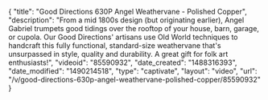 {
    "title": "Good Directions 630P Angel Weathervane - Polished Copper",
    "description": "From a mid 1800s design (but originating earlier), Angel Gabriel trumpets good tidings over the rooftop of your house, barn, garage, or cupola. Our Good Directions' artisans use Old World techniques to handcraft this fully functional, standard-size weathervane that's unsurpassed in style, quality and durability. A great gift for folk art enthusiasts!",
    "videoid": "85590932",
    "date_created": "1488316393",
    "date_modified": "1490214518",
    "type": "captivate",
    "layout": "video",
    "url": "\/v\/good-directions-630p-angel-weathervane-polished-copper\/85590932"
}